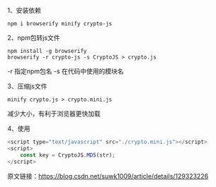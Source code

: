 1、安装依赖
```shell
npm i browserify minify crypto-js
```
 
2、npm包转js文件
```shell
npm install -g browserify
browserify -r crypto-js -s CryptoJS > crypto.js
```
-r 指定npm包名
-s 在代码中使用的模块名

3、压缩js文件
```shell
minify crypto.js > crypto.mini.js
```
减少大小，有利于浏览器更快加载

4、使用
```js
<script type="text/javascript" src="./crypto.mini.js"></script>
<script>
    const key = CryptoJS.MD5(str);
</script>
```
原文链接：https://blog.csdn.net/suwk1009/article/details/129323226
